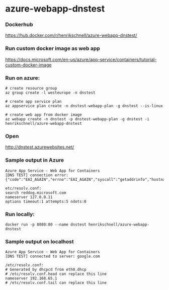 # azure-webapp-dnstest

### Dockerhub
https://hub.docker.com/r/henrikschnell/azure-webapp-dnstest/

### Run custom docker image as web app
https://docs.microsoft.com/en-us/azure/app-service/containers/tutorial-custom-docker-image

### Run on azure:
```
# create resource group
az group create -l westeurope -n dnstest

# create app service plan
az appservice plan create -n dnstest-webapp-plan -g dnstest --is-linux

# create web app from docker image
az webapp create -n dnstest -p dnstest-webapp-plan -g dnstest -i henrikschnell/azure-webapp-dnstest
```

### Open
http://dnstest.azurewebsites.net/

### Sample output in Azure

```
Azure App Service - Web App for Containers
[DNS TEST] connection error: {"code":"EAI_AGAIN","errno":"EAI_AGAIN","syscall":"getaddrinfo","hostname":"google.com","host":"google.com","port":80}

etc/resolv.conf:
search reddog.microsoft.com
nameserver 127.0.0.11
options timeout:1 attempts:5 ndots:0
```

### Run locally:
```
docker run -p 8080:80 --name dnstest henrikschnell/azure-webapp-dnstest
```


### Sample output on localhost

```
Azure App Service - Web App for Containers
[DNS TEST] connected to server: google.com

/etc/resolv.conf:
# Generated by dhcpcd from eth0.dhcp
# /etc/resolv.conf.head can replace this line
nameserver 192.168.65.1
# /etc/resolv.conf.tail can replace this line
```
